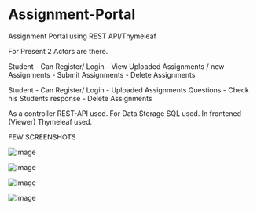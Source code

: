 # Assignment-Portal
Assignment Portal using REST API/Thymeleaf


For Present 2 Actors are there.

Student - Can Register/ Login
        - View Uploaded Assignments / new Assignments
        - Submit Assignments
        - Delete Assignments
        
Student - Can Register/ Login
        - Uploaded Assignments Questions
        - Check his Students response
        - Delete Assignments


As a controller REST-API used.
For Data Storage SQL used.
In frontened (Viewer) Thymeleaf used.



FEW SCREENSHOTS

![image](https://user-images.githubusercontent.com/61196311/235682504-d72a3a61-1baa-44ea-bfc0-67ec730efde1.png)


![image](https://user-images.githubusercontent.com/61196311/235682482-ece8cb38-edfc-4fde-8442-7e5ab5703eb6.png)


![image](https://user-images.githubusercontent.com/61196311/235682515-f74d3f64-bf98-4a64-8ee4-664b672d7fc2.png)


![image](https://user-images.githubusercontent.com/61196311/235682530-0e86b233-fb26-4c40-96e3-81d0471b7834.png)




